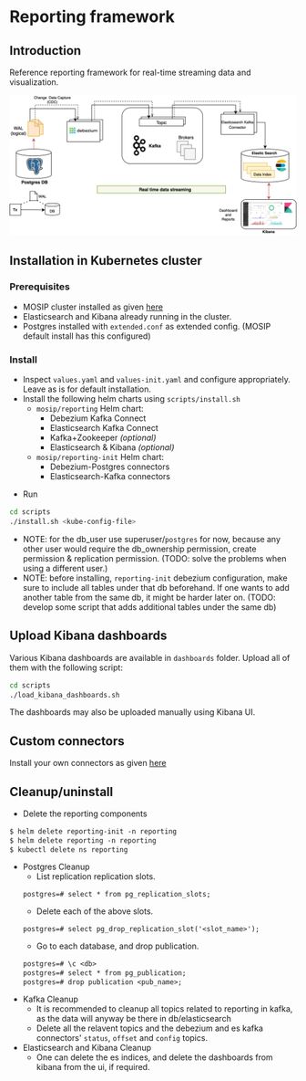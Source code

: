 # Reporting framework

## Introduction
Reference reporting framework for real-time streaming data and visualization.  

![](docs/images/reporting_architecture.png)

## Installation in Kubernetes cluster

### Prerequisites
 
* MOSIP cluster installed as given [here](https://github.com/mosip/mosip-infra/tree/1.2.0_v3/deployment/v3)
* Elasticsearch and Kibana already running in the cluster. 
* Postgres installed with `extended.conf` as extended config. (MOSIP default install has this configured)

###  Install

* Inspect `values.yaml` and `values-init.yaml` and configure appropriately.  Leave as is for default installation.
* Install the following helm charts using `scripts/install.sh`
  - `mosip/reporting` Helm chart:
    - Debezium Kafka Connect
    - Elasticsearch Kafka Connect 
    - Kafka+Zookeeper _(optional)_
    - Elasticsearch & Kibana _(optional)_
  - `mosip/reporting-init` Helm chart:
    - Debezium-Postgres connectors
    - Elasticsearch-Kafka connectors
- Run
```sh
cd scripts
./install.sh <kube-config-file>
```

- NOTE: for the db_user use superuser/`postgres` for now, because any other user would require the db_ownership permission, create permission & replication permission. (TODO: solve the problems when using a different user.)
- NOTE: before installing, `reporting-init` debezium configuration, make sure to include all tables under that db beforehand. If one wants to add another table from the same db, it might be harder later on. (TODO: develop some script that adds additional tables under the same db)

## Upload Kibana dashboards
Various Kibana dashboards are available in `dashboards` folder.  Upload all of them with the following script:
```sh
cd scripts
./load_kibana_dashboards.sh
```
The dashboards may also be uploaded manually using Kibana UI.

## Custom connectors

Install your own connectors as given [here](docs/connectors.md)

## Cleanup/uninstall

- Delete the reporting components
```
$ helm delete reporting-init -n reporting
$ helm delete reporting -n reporting
$ kubectl delete ns reporting
```
- Postgres Cleanup
    - List replication replication slots.
    ```
    postgres=# select * from pg_replication_slots;
    ```
    - Delete each of the above slots.
    ```
    postgres=# select pg_drop_replication_slot('<slot_name>');
    ```
    - Go to each database, and drop publication.
    ```
    postgres=# \c <db>
    postgres=# select * from pg_publication;
    postgres=# drop publication <pub_name>;
    ```
- Kafka Cleanup
    - It is recommended to cleanup all topics related to reporting in kafka, as the data will anyway be there in db/elasticsearch
    - Delete all the relavent topics and the debezium and es kafka connectors' `status`, `offset` and `config` topics.
- Elasticsearch and Kibana Cleanup
    - One can delete the es indices, and delete the dashboards from kibana from the ui, if required.
